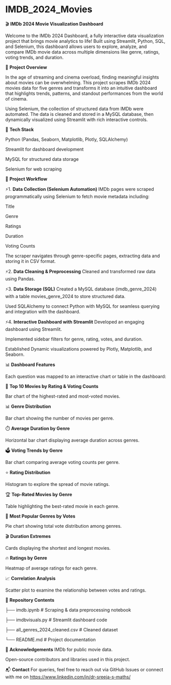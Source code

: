 # IMDB_2024_Movies
🎬 **IMDb 2024 Movie Visualization Dashboard**

  Welcome to the IMDb 2024 Dashboard, a fully interactive data visualization project that brings movie analytics to life! Built using Streamlit, Python, SQL, and Selenium, this dashboard allows users to explore, analyze, and compare IMDb movie data across multiple dimensions like genre, ratings, voting trends, and duration.

🚀 **Project Overview**

  In the age of streaming and cinema overload, finding meaningful insights about movies can be overwhelming. This project scrapes IMDb 2024 movies data for five genres and transforms it into an intuitive dashboard that highlights trends, patterns, and standout performances from the world of cinema.

Using Selenium, the collection of structured data from IMDb were automated. The data is cleaned and stored in a MySQL database, then dynamically visualized using Streamlit with rich interactive controls.

🧰 **Tech Stack**

Python (Pandas, Seaborn, Matplotlib, Plotly, SQLAlchemy)

Streamlit for dashboard development

MySQL for structured data storage

Selenium for web scraping


🔄 **Project Workflow**

⚡1. **Data Collection (Selenium Automation)**
IMDb pages were scraped programmatically using Selenium to fetch movie metadata including:

Title

Genre

Ratings

Duration

Voting Counts

The scraper navigates through genre-specific pages, extracting data and storing it in CSV format.

⚡2. **Data Cleaning & Preprocessing**
Cleaned and transformed raw data using Pandas.

⚡3. **Data Storage (SQL)**
Created a MySQL database (imdb_genre_2024) with a table movies_genre_2024 to store structured data.

Used SQLAlchemy to connect Python with MySQL for seamless querying and integration with the dashboard.

⚡4. **Interactive Dashboard with Streamlit**
Developed an engaging dashboard using Streamlit.

Implemented sidebar filters for genre, rating, votes, and duration.

Established Dynamic visualizations powered by Plotly, Matplotlib, and Seaborn.

📊 **Dashboard Features**

Each question was mapped to an interactive chart or table in the dashboard:

🏅 **Top 10 Movies by Rating & Voting Counts**

Bar chart of the highest-rated and most-voted movies.

📊 **Genre Distribution**

Bar chart showing the number of movies per genre.

⏱️ **Average Duration by Genre**

Horizontal bar chart displaying average duration across genres.

🗳️ **Voting Trends by Genre**

Bar chart comparing average voting counts per genre.

⭐ **Rating Distribution**

Histogram to explore the spread of movie ratings.

🏆 **Top-Rated Movies by Genre**

Table highlighting the best-rated movie in each genre.

🥧 **Most Popular Genres by Votes**

Pie chart showing total vote distribution among genres.

🎬 **Duration Extremes**

Cards displaying the shortest and longest movies.

🔥 **Ratings by Genre**

Heatmap of average ratings for each genre.

📈 **Correlation Analysis**

Scatter plot to examine the relationship between votes and ratings.

📁 **Repository Contents**

├── imdb.ipynb                  # Scraping & data preprocessing notebook

├── imdbvisuals.py             # Streamlit dashboard code

├── all_genres_2024_cleaned.csv # Cleaned dataset

└── README.md                  # Project documentation

🙌 **Acknowledgements**
IMDb for public movie data.

Open-source contributors and libraries used in this project.

📬 **Contact**
For queries, feel free to reach out via GitHub Issues or connect with me on https://www.linkedin.com/in/dr-sreeja-s-maths/

